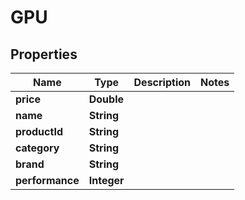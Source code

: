 
# GPU

## Properties
Name | Type | Description | Notes
------------ | ------------- | ------------- | -------------
**price** | **Double** |  | 
**name** | **String** |  | 
**productId** | **String** |  | 
**category** | **String** |  | 
**brand** | **String** |  | 
**performance** | **Integer** |  | 



